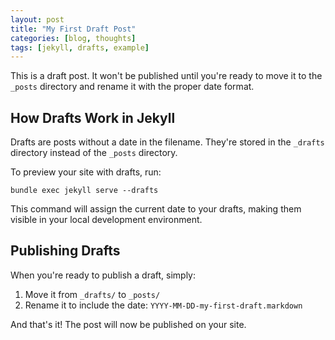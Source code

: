 ```yaml
---
layout: post
title: "My First Draft Post"
categories: [blog, thoughts]
tags: [jekyll, drafts, example]
---
```


This is a draft post. It won't be published until you're ready to move it to the `_posts` directory and rename it with the proper date format.

## How Drafts Work in Jekyll

Drafts are posts without a date in the filename. They're stored in the `_drafts` directory instead of the `_posts` directory.

To preview your site with drafts, run:

```
bundle exec jekyll serve --drafts
```

This command will assign the current date to your drafts, making them visible in your local development environment.

## Publishing Drafts

When you're ready to publish a draft, simply:

1. Move it from `_drafts/` to `_posts/`
2. Rename it to include the date: `YYYY-MM-DD-my-first-draft.markdown`

And that's it! The post will now be published on your site. 